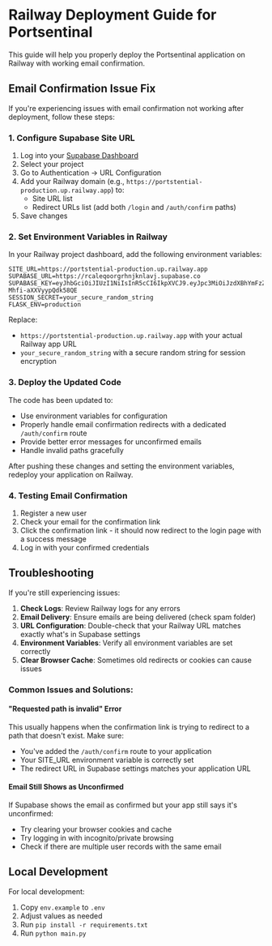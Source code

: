# Railway Deployment Guide for Portsentinal

This guide will help you properly deploy the Portsentinal application on Railway with working email confirmation.

## Email Confirmation Issue Fix

If you're experiencing issues with email confirmation not working after deployment, follow these steps:

### 1. Configure Supabase Site URL

1. Log into your [Supabase Dashboard](https://supabase.com/dashboard)
2. Select your project
3. Go to Authentication → URL Configuration
4. Add your Railway domain (e.g., `https://portstential-production.up.railway.app`) to:
   - Site URL list
   - Redirect URLs list (add both `/login` and `/auth/confirm` paths)
5. Save changes

### 2. Set Environment Variables in Railway

In your Railway project dashboard, add the following environment variables:

```
SITE_URL=https://portstential-production.up.railway.app
SUPABASE_URL=https://rcaleqoorgrhnjknlavj.supabase.co
SUPABASE_KEY=eyJhbGciOiJIUzI1NiIsInR5cCI6IkpXVCJ9.eyJpc3MiOiJzdXBhYmFzZSIsInJlZiI6InJjYWxlcW9vcmdyaG5qa25sYXZqIiwicm9sZSI6ImFub24iLCJpYXQiOjE3NTAzNzQ0MDUsImV4cCI6MjA2NTk1MDQwNX0.ZVtoEMGEybG25wFJ0524x8q-Mhfi-aXXVyypQdk58QE
SESSION_SECRET=your_secure_random_string
FLASK_ENV=production
```

Replace:
- `https://portstential-production.up.railway.app` with your actual Railway app URL
- `your_secure_random_string` with a secure random string for session encryption

### 3. Deploy the Updated Code

The code has been updated to:
- Use environment variables for configuration
- Properly handle email confirmation redirects with a dedicated `/auth/confirm` route
- Provide better error messages for unconfirmed emails
- Handle invalid paths gracefully

After pushing these changes and setting the environment variables, redeploy your application on Railway.

### 4. Testing Email Confirmation

1. Register a new user
2. Check your email for the confirmation link
3. Click the confirmation link - it should now redirect to the login page with a success message
4. Log in with your confirmed credentials

## Troubleshooting

If you're still experiencing issues:

1. **Check Logs**: Review Railway logs for any errors
2. **Email Delivery**: Ensure emails are being delivered (check spam folder)
3. **URL Configuration**: Double-check that your Railway URL matches exactly what's in Supabase settings
4. **Environment Variables**: Verify all environment variables are set correctly
5. **Clear Browser Cache**: Sometimes old redirects or cookies can cause issues

### Common Issues and Solutions:

#### "Requested path is invalid" Error
This usually happens when the confirmation link is trying to redirect to a path that doesn't exist. Make sure:
- You've added the `/auth/confirm` route to your application
- Your SITE_URL environment variable is correctly set
- The redirect URL in Supabase settings matches your application URL

#### Email Still Shows as Unconfirmed
If Supabase shows the email as confirmed but your app still says it's unconfirmed:
- Try clearing your browser cookies and cache
- Try logging in with incognito/private browsing
- Check if there are multiple user records with the same email

## Local Development

For local development:
1. Copy `env.example` to `.env`
2. Adjust values as needed
3. Run `pip install -r requirements.txt`
4. Run `python main.py` 